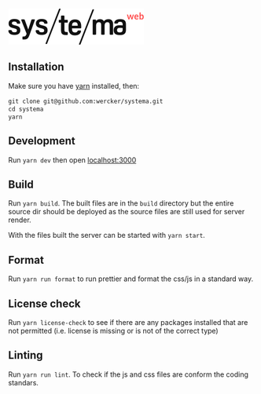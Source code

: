 ![Systema](./logo.png)

## Installation

Make sure you have [yarn] installed, then:

```
git clone git@github.com:wercker/systema.git
cd systema
yarn
```

## Development

Run `yarn dev` then open [localhost:3000](http://localhost:3000)

## Build

Run `yarn build`. The built files are in the `build` directory but the entire
source dir should be deployed as the source files are still used for server
render.

With the files built the server can be started with `yarn start`.

## Format

Run `yarn run format` to run prettier and format the css/js in a standard way.

## License check

Run `yarn license-check` to see if there are any packages installed that are
not permitted (i.e. license is missing or is not of the correct type)

## Linting

Run `yarn run lint`. To check if the js and css files are conform the coding standars.

[yarn]: https://yarnpkg.com
